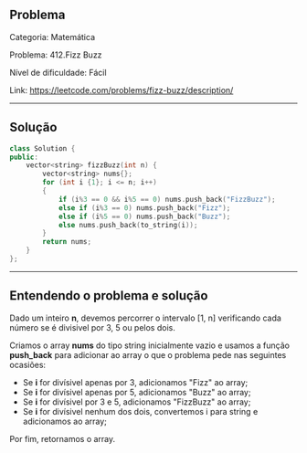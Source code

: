 ## Problema
Categoria: Matemática

Problema: 412.Fizz Buzz

Nível de dificuldade: Fácil

Link: https://leetcode.com/problems/fizz-buzz/description/

---

## Solução
```cpp
class Solution {
public:
    vector<string> fizzBuzz(int n) {
        vector<string> nums{};
        for (int i {1}; i <= n; i++)
        {
            if (i%3 == 0 && i%5 == 0) nums.push_back("FizzBuzz");
            else if (i%3 == 0) nums.push_back("Fizz");
            else if (i%5 == 0) nums.push_back("Buzz");
            else nums.push_back(to_string(i));
        }
        return nums;
    }
};

```

---

## Entendendo o problema e solução

Dado um inteiro **n**, devemos percorrer o intervalo [1, n] verificando cada número se é divisivel por 3, 5 ou pelos dois.

Criamos o array **nums** do tipo string inicialmente vazio e usamos a função **push_back** para adicionar ao array o que o problema pede nas seguintes ocasiões:

- Se **i** for divísivel apenas por 3, adicionamos "Fizz" ao array;
- Se **i** for divísivel apenas por 5, adicionamos "Buzz" ao array;
- Se **i** for divísivel por 3 e 5, adicionamos "FizzBuzz" ao array;
- Se **i** for divísivel nenhum dos dois, convertemos i para string e adicionamos ao array;

Por fim, retornamos o array.



